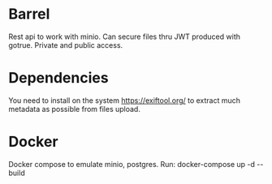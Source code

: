 # Barrel

Rest api to work with minio. Can secure files thru JWT produced with gotrue. Private and public access.

# Dependencies

You need to install on the system https://exiftool.org/ to extract much metadata as possible from files upload.

# Docker

Docker compose to emulate minio, postgres. Run: docker-compose up -d --build
